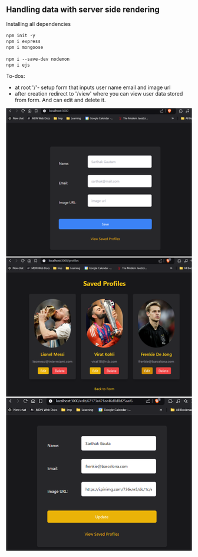 ## Handling data with server side rendering

Installing all dependencies
```
npm init -y
npm i express
npm i mongoose

npm i --save-dev nodemon
npm i ejs
```

To-dos:
- at root '/'- setup form that inputs user name email and image url
- after creation redirect to '/view' where you can view user data stored from form. And can edit and delete it.

![Creating_user_in_db_from_fe](./public/images/create.png)
![viewing_saved_user_profiles](./public/images/saved_profiles.png)
![editing_user_profiles](./public/images/edit.png)
